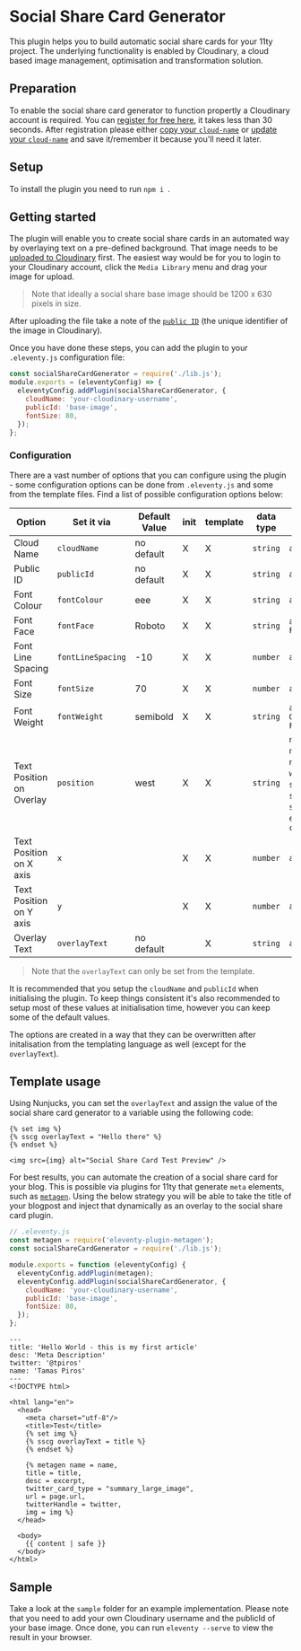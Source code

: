 # Social Share Card Generator

This plugin helps you to build automatic social share cards for your 11ty project. The underlying functionality is enabled by Cloudinary, a cloud based image management, optimisation and transformation solution.

## Preparation

To enable the social share card generator to function propertly a Cloudinary account is required. You can [register for free here](https://cloudinary.com/users/register/free), it takes less than 30 seconds. After registration please either [copy your `cloud-name`](https://cloudinary.com/documentation/how_to_integrate_cloudinary#account_details) or [update your `cloud-name`](https://cloudinary.com/documentation/how_to_integrate_cloudinary#optional_update_cloud_name_and_other_account_settings) and save it/remember it because you'll need it later.

## Setup

To install the plugin you need to run `npm i `.

## Getting started

The plugin will enable you to create social share cards in an automated way by overlaying text on a pre-defined background. That image needs to be [uploaded to Cloudinary](https://cloudinary.com/documentation/dam_upload_store_assets) first. The easiest way would be for you to login to your Cloudinary account, click the `Media Library` menu and drag your image for upload.

> Note that ideally a social share base image should be 1200 x 630 pixels in size.

After uploading the file take a note of the [`public ID`](https://cloudinary.com/documentation/upload_images#public_id) (the unique identifier of the image in Cloudinary).

Once you have done these steps, you can add the plugin to your `.eleventy.js` configuration file:

```javascript
const socialShareCardGenerator = require('./lib.js');
module.exports = (eleventyConfig) => {
  eleventyConfig.addPlugin(socialShareCardGenerator, {
    cloudName: 'your-cloudinary-username',
    publicId: 'base-image',
    fontSize: 80,
  });
};
```

### Configuration

There are a vast number of options that you can configure using the plugin - some configuration options can be done from `.eleventy.js` and some from the template files. Find a list of possible configuration options below:

| Option                   | Set it via        | Default Value | init | template | data type | values                                                                                             |
| ------------------------ | ----------------- | ------------- | ---- | -------- | --------- | -------------------------------------------------------------------------------------------------- |
| Cloud Name               | `cloudName`       | no default    | X    | X        | `string`  | `any`                                                                                              |
| Public ID                | `publicId`        | no default    | X    | X        | `string`  | `any`                                                                                              |
| Font Colour              | `fontColour`      | eee           | X    | X        | `string`  | `any HEX`                                                                                          |
| Font Face                | `fontFace`        | Roboto        | X    | X        | `string`  | `any Google Font`                                                                                  |
| Font Line Spacing        | `fontLineSpacing` | -10           | X    | X        | `number`  | `any`                                                                                              |
| Font Size                | `fontSize`        | 70            | X    | X        | `number`  | `any`                                                                                              |
| Font Weight              | `fontWeight`      | semibold      | X    | X        | `string`  | `any per Google Font`                                                                              |
| Text Position on Overlay | `position`        | west          | X    | X        | `string`  | `north_east`, `north`, `north_west`, `west`, `south_west`, `south`, `south_east`, `east`, `center` |
| Text Position on X axis  | `x`               |               | X    | X        | `number`  | `any`                                                                                              |
| Text Position on Y axis  | `y`               |               | X    | X        | `number`  | `any`                                                                                              |
| Overlay Text             | `overlayText`     | no default    |      | X        | `string`  | `any`                                                                                              |

> Note that the `overlayText` can only be set from the template.

It is recommended that you setup the `cloudName` and `publicId` when initialising the plugin. To keep things consistent it's also recommended to setup most of these values at initialisation time, however you can keep some of the default values.

The options are created in a way that they can be overwritten after initalisation from the templating language as well (except for the `overlayText`).

## Template usage

Using Nunjucks, you can set the `overlayText` and assign the value of the social share card generator to a variable using the following code:

```twig
{% set img %}
{% sscg overlayText = "Hello there" %}
{% endset %}

<img src={img} alt="Social Share Card Test Preview" />
```

For best results, you can automate the creation of a social share card for your blog. This is possible via plugins for 11ty that generate `meta` elements, such as [`metagen`](https://www.npmjs.com/package/eleventy-plugin-metagen). Using the below strategy you will be able to take the title of your blogpost and inject that dynamically as an overlay to the social share card plugin.

```javascript
// .eleventy.js
const metagen = require('eleventy-plugin-metagen');
const socialShareCardGenerator = require('./lib.js');

module.exports = function (eleventyConfig) {
  eleventyConfig.addPlugin(metagen);
  eleventyConfig.addPlugin(socialShareCardGenerator, {
    cloudName: 'your-cloudinary-username',
    publicId: 'base-image',
    fontSize: 80,
  });
};
```

```twig
---
title: 'Hello World - this is my first article'
desc: 'Meta Description'
twitter: '@tpiros'
name: 'Tamas Piros'
---
<!DOCTYPE html>

<html lang="en">
  <head>
    <meta charset="utf-8"/>
    <title>Test</title>
    {% set img %}
    {% sscg overlayText = title %}
    {% endset %}

    {% metagen name = name,
    title = title,
    desc = excerpt,
    twitter_card_type = "summary_large_image",
    url = page.url,
    twitterHandle = twitter,
    img = img %}
  </head>

  <body>
    {{ content | safe }}
  </body>
</html>
```

## Sample

Take a look at the `sample` folder for an example implementation. Please note that you need to add your own Cloudinary username and the publicId of your base image. Once done, you can run `eleventy --serve` to view the result in your browser.
